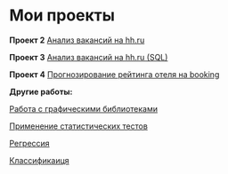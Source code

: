 # Мои проекты

**Проект 2**
[Анализ вакансий на hh.ru](https://github.com/EAA8807/First-one_1/tree/main/Project%202)

**Проект 3**
[Анализ вакансий на hh.ru (SQL)](https://github.com/EAA8807/First-one_1/tree/main/Project%203)

**Проект 4**
[Прогнозирование рейтинга отеля на booking](https://github.com/EAA8807/First-one_1/tree/main/Project%204)



**Другие работы:**

[Работа с графическими библиотеками](https://github.com/EAA8807/First-one_1/tree/main/types%20of%20visualization)

[Применение статистических тестов](https://github.com/EAA8807/First-one_1/tree/main/stat%20tests)

[Регрессия](https://github.com/EAA8807/First-one_1/blob/main/Regression.ipynb)

[Классификаиця](https://github.com/EAA8807/First-one_1/blob/main/Regression.ipynb)

